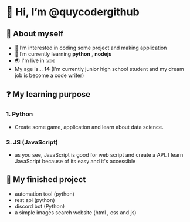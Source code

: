 # 👋 Hi, I’m @quycodergithub
## 📖 About myself
- 👀 I’m interested in coding some project and making application
- 🌱 I’m currently learning  **python** , **nodejs**
- 🌏 I'm live in 🇻🇳
- My age is... **14** (I'm currently junior high school student and my dream job is become a code writer)
## ❓ My learning purpose
### 1. **Python**
 - Create some game, application and learn about data science.
### 3. **JS** (JavaScript)
 - as you see, JavaScript is good for web script and create a API. I learn JavaScript because of its easy and it's accessible
## 🎯 My finished project
- automation tool (python)
- rest api (python)
- discord bot (Python)
- a simple images search website (html , css and js)
